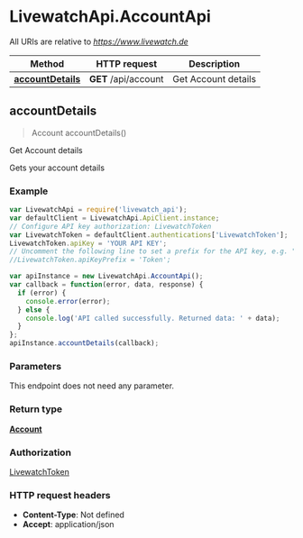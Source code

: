 # LivewatchApi.AccountApi

All URIs are relative to *https://www.livewatch.de*

Method | HTTP request | Description
------------- | ------------- | -------------
[**accountDetails**](AccountApi.md#accountDetails) | **GET** /api/account | Get Account details



## accountDetails

> Account accountDetails()

Get Account details

Gets your account details

### Example

```javascript
var LivewatchApi = require('livewatch_api');
var defaultClient = LivewatchApi.ApiClient.instance;
// Configure API key authorization: LivewatchToken
var LivewatchToken = defaultClient.authentications['LivewatchToken'];
LivewatchToken.apiKey = 'YOUR API KEY';
// Uncomment the following line to set a prefix for the API key, e.g. "Token" (defaults to null)
//LivewatchToken.apiKeyPrefix = 'Token';

var apiInstance = new LivewatchApi.AccountApi();
var callback = function(error, data, response) {
  if (error) {
    console.error(error);
  } else {
    console.log('API called successfully. Returned data: ' + data);
  }
};
apiInstance.accountDetails(callback);
```

### Parameters

This endpoint does not need any parameter.

### Return type

[**Account**](Account.md)

### Authorization

[LivewatchToken](../README.md#LivewatchToken)

### HTTP request headers

- **Content-Type**: Not defined
- **Accept**: application/json


